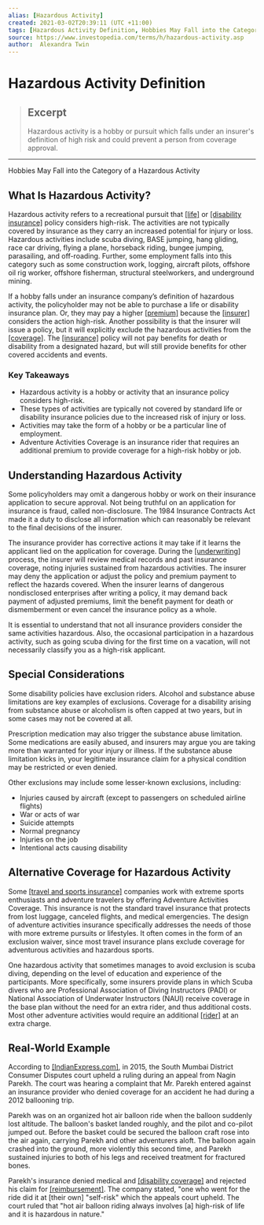 ```yaml
---
alias: [Hazardous Activity]
created: 2021-03-02T20:39:11 (UTC +11:00)
tags: [Hazardous Activity Definition, Hobbies May Fall into the Category of a Hazardous Activity]
source: https://www.investopedia.com/terms/h/hazardous-activity.asp
author:  Alexandra Twin
---
```


# Hazardous Activity Definition

> ## Excerpt
> Hazardous activity is a hobby or pursuit which falls under an insurer's definition of high risk and could prevent a person from coverage approval.

---

Hobbies May Fall into the Category of a Hazardous Activity
## What Is Hazardous Activity?

Hazardous activity refers to a recreational pursuit that [[life]](https://www.investopedia.com/terms/t/termlife.asp) or [[disability insurance]](https://www.investopedia.com/terms/d/disability-insurance.asp) policy considers high-risk. The activities are not typically covered by insurance as they carry an increased potential for injury or loss. Hazardous activities include scuba diving, BASE jumping, hang gliding, race car driving, flying a plane, horseback riding, bungee jumping, parasailing, and off-roading. Further, some employment falls into this category such as some construction work, logging, aircraft pilots, offshore oil rig worker, offshore fisherman, structural steelworkers, and underground mining.

If a hobby falls under an insurance company’s definition of hazardous activity, the policyholder may not be able to purchase a life or disability insurance plan. Or, they may pay a higher [[premium]](https://www.investopedia.com/terms/i/insurance-premium.asp) because the [[insurer]](https://www.investopedia.com/articles/personal-finance/092915/biggest-life-insurance-companies-us.asp) considers the action high-risk. Another possibility is that the insurer will issue a policy, but it will explicitly exclude the hazardous activities from the [[coverage]](https://www.investopedia.com/terms/i/insurance-coverage.asp). The [[insurance]](https://www.investopedia.com/terms/i/insurance.asp) policy will not pay benefits for death or disability from a designated hazard, but will still provide benefits for other covered accidents and events.

### Key Takeaways

-   Hazardous activity is a hobby or activity that an insurance policy considers high-risk.
-   These types of activities are typically not covered by standard life or disability insurance policies due to the increased risk of injury or loss.
-   Activities may take the form of a hobby or be a particular line of employment.
-   Adventure Activities Coverage is an insurance rider that requires an additional premium to provide coverage for a high-risk hobby or job.

## Understanding Hazardous Activity

Some policyholders may omit a dangerous hobby or work on their insurance application to secure approval. Not being truthful on an application for insurance is fraud, called non-disclosure. The 1984 Insurance Contracts Act made it a duty to disclose all information which can reasonably be relevant to the final decisions of the insurer.

The insurance provider has corrective actions it may take if it learns the applicant lied on the application for coverage. During the [[underwriting]](https://www.investopedia.com/terms/u/underwriting.asp) process, the insurer will review medical records and past insurance coverage, noting injuries sustained from hazardous activities. The insurer may deny the application or adjust the policy and premium payment to reflect the hazards covered. When the insurer learns of dangerous nondisclosed enterprises after writing a policy, it may demand back payment of adjusted premiums, limit the benefit payment for death or dismemberment or even cancel the insurance policy as a whole.

It is essential to understand that not all insurance providers consider the same activities hazardous. Also, the occasional participation in a hazardous activity, such as going scuba diving for the first time on a vacation, will not necessarily classify you as a high-risk applicant.

## Special Considerations

Some disability policies have exclusion riders. Alcohol and substance abuse limitations are key examples of exclusions. Coverage for a disability arising from substance abuse or alcoholism is often capped at two years, but in some cases may not be covered at all.

Prescription medication may also trigger the substance abuse limitation. Some medications are easily abused, and insurers may argue you are taking more than warranted for your injury or illness. If the substance abuse limitation kicks in, your legitimate insurance claim for a physical condition may be restricted or even denied.

Other exclusions may include some lesser-known exclusions, including:

-   Injuries caused by aircraft (except to passengers on scheduled airline flights)
-   War or acts of war
-   Suicide attempts
-   Normal pregnancy
-   Injuries on the job
-   Intentional acts causing disability

## Alternative Coverage for Hazardous Activity

Some [[travel and sports insurance]](https://www.investopedia.com/terms/t/travel-insurance.asp) companies work with extreme sports enthusiasts and adventure travelers by offering Adventure Activities Coverage. This insurance is not the standard travel insurance that protects from lost luggage, canceled flights, and medical emergencies. The design of adventure activities insurance specifically addresses the needs of those with more extreme pursuits or lifestyles. It often comes in the form of an exclusion waiver, since most travel insurance plans exclude coverage for adventurous activities and hazardous sports.

One hazardous activity that sometimes manages to avoid exclusion is scuba diving, depending on the level of education and experience of the participants. More specifically, some insurers provide plans in which Scuba divers who are Professional Association of Diving Instructors (PADI) or National Association of Underwater Instructors (NAUI) receive coverage in the base plan without the need for an extra rider, and thus additional costs. Most other adventure activities would require an additional [[rider]](https://www.investopedia.com/terms/r/rider.asp) at an extra charge.

## Real-World Example

According to [[IndianExpress.com]](https://indianexpress.com/article/cities/mumbai/consumer-forum-says-no-to-mediclaim-calls-hot-air-balloon-hazardous-activity-5394626/), in 2015, the South Mumbai District Consumer Disputes court upheld a ruling during an appeal from Nagin Parekh. The court was hearing a complaint that Mr. Parekh entered against an insurance provider who denied coverage for an accident he had during a 2012 ballooning trip.

Parekh was on an organized hot air balloon ride when the balloon suddenly lost altitude. The balloon's basket landed roughly, and the pilot and co-pilot jumped out. Before the basket could be secured the balloon craft rose into the air again, carrying Parekh and other adventurers aloft. The balloon again crashed into the ground, more violently this second time, and Parekh sustained injuries to both of his legs and received treatment for fractured bones.

Parekh's insurance denied medical and [[disability coverage]](https://www.investopedia.com/articles/personal-finance/110415/group-and-individual-disability-insurance-what-you-need-know.asp) and rejected his claim for [[reimbursement]](https://www.investopedia.com/terms/r/reimbursement.asp). The company stated, "one who went for the ride did it at \[their own\] "self-risk" which the appeals court upheld. The court ruled that "hot air balloon riding always involves \[a\] high-risk of life and it is hazardous in nature."
